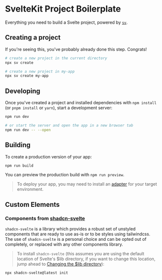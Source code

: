 # SvelteKit Project Boilerplate

Everything you need to build a Svelte project, powered by [`sv`](https://github.com/sveltejs/cli).

## Creating a project

If you're seeing this, you've probably already done this step. Congrats!

```bash
# create a new project in the current directory
npx sv create

# create a new project in my-app
npx sv create my-app
```

## Developing

Once you've created a project and installed dependencies with `npm install` (or `pnpm install` or `yarn`), start a development server:

```bash
npm run dev

# or start the server and open the app in a new browser tab
npm run dev -- --open
```

## Building

To create a production version of your app:

```bash
npm run build
```

You can preview the production build with `npm run preview`.

> To deploy your app, you may need to install an [adapter](https://svelte.dev/docs/kit/adapters) for your target environment.

## Custom Elements

### Components from [shadcn-svelte](https://www.shadcn-svelte.com/)

`shadcn-svelte` is a library which provides a robust set of unstyled components that are ready to use as-is or to be styles using tailwindcss. The use of `shadcn-svelte` is a personal choice and can be opted out of completely, or replaced with any other components library.

> To install `shadcn-svelte` (this assumes you are using the default location of Svelte's \$lib directory, if you want to change this location, jump ahead to [Changing the \$lib directory]()):

```bash
npx shadcn-svelte@latest init
```
